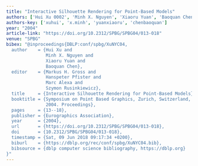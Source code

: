 ```yaml
---
title: "Interactive Silhouette Rendering for Point-Based Models"
authors: ['Hui Xu 0002', 'Minh X. Nguyen', 'Xiaoru Yuan', 'Baoquan Chen']
authors-key: ['xuhui', 'x.minh', 'yuanxiaoru', 'chenbaoquan']
year: "2004"
article-link: "https://doi.org/10.2312/SPBG/SPBG04/013-018"
venue: "SPBG"
bibex: "@inproceedings{DBLP:conf/spbg/XuNYC04,
  author    = {Hui Xu and
               Minh X. Nguyen and
               Xiaoru Yuan and
               Baoquan Chen},
  editor    = {Markus H. Gross and
               Hanspeter Pfister and
               Marc Alexa and
               Szymon Rusinkiewicz},
  title     = {Interactive Silhouette Rendering for Point-Based Models},
  booktitle = {Symposium on Point Based Graphics, Zurich, Switzerland, June 2-4,
               2004. Proceedings},
  pages     = {13--18},
  publisher = {Eurographics Association},
  year      = {2004},
  url       = {https://doi.org/10.2312/SPBG/SPBG04/013-018},
  doi       = {10.2312/SPBG/SPBG04/013-018},
  timestamp = {Sat, 09 Jun 2018 09:17:34 +0200},
  biburl    = {https://dblp.org/rec/conf/spbg/XuNYC04.bib},
  bibsource = {dblp computer science bibliography, https://dblp.org}
}"
---
```

